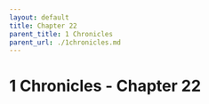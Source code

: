 ```yaml
---
layout: default
title: Chapter 22
parent_title: 1 Chronicles
parent_url: ./1chronicles.md
---
```


# 1 Chronicles - Chapter 22
